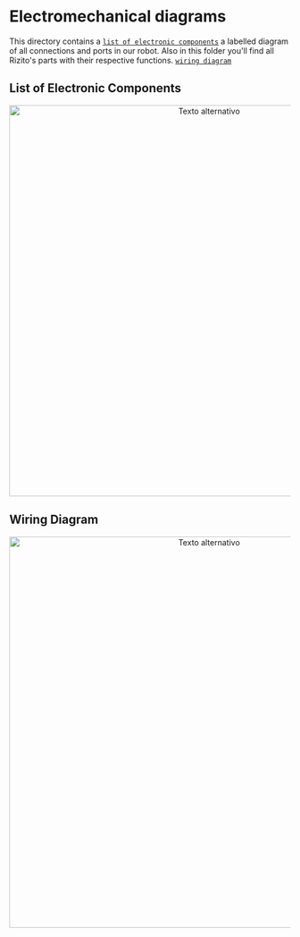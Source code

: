 Electromechanical diagrams
====

This directory contains a [`list of electronic components`](https://github.com/csvprobotica/RG2024/blob/main/schemes/PHOTO-2025-07-03-03-04-58.jpg)  a labelled diagram of all connections and ports in our robot. Also in this folder you'll find all Rizito's parts with their respective functions. [`wiring diagram`](https://github.com/csvprobotica/RoboGenius/blob/main/schemes/Diagrama%20de%20Conexi%C3%B3n.png) 

## List of Electronic Components

<div style="text-align: center;">
  <img src="https://github.com/csvprobotica/RoboGenius/blob/main/schemes/Listado%20de%20Componentes_2.png" alt="Texto alternativo" width="700"/>
</div>

## Wiring Diagram

<div style="text-align: center;">
  <img src="https://github.com/csvprobotica/RoboGenius/blob/main/schemes/Diagrama%20de%20Conexi%C3%B3n.png" alt="Texto alternativo" width="700"/>
</div>
